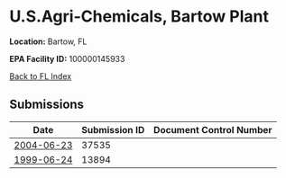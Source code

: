 # U.S.Agri-Chemicals, Bartow Plant

**Location:** Bartow, FL

**EPA Facility ID:** 100000145933

[Back to FL Index](../../index.md)

## Submissions

| Date | Submission ID | Document Control Number |
|------|--------------|-------------------------|
| [2004-06-23](submissions/37535.md) | 37535 |  |
| [1999-06-24](submissions/13894.md) | 13894 |  |
